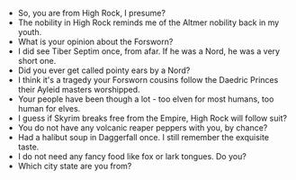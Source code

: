 - So, you are from High Rock, I presume?
- The nobility in High Rock reminds me of the Altmer nobility back in my youth.
- What is your opinion about the Forsworn?
- I did see Tiber Septim once, from afar. If he was a Nord, he was a very short one.
- Did you ever get called pointy ears by a Nord?
- I think it's a tragedy your Forsworn cousins follow the Daedric Princes their Ayleid masters worshipped.
- Your people have been though a lot - too elven for most humans, too human for elves.
- I guess if Skyrim breaks free from the Empire, High Rock will follow suit?
- You do not have any volcanic reaper peppers with you, by chance?
- Had a halibut soup in Daggerfall once. I still remember the exquisite taste.
- I do not need any fancy food like fox or lark tongues. Do you?
- Which city state are you from?
